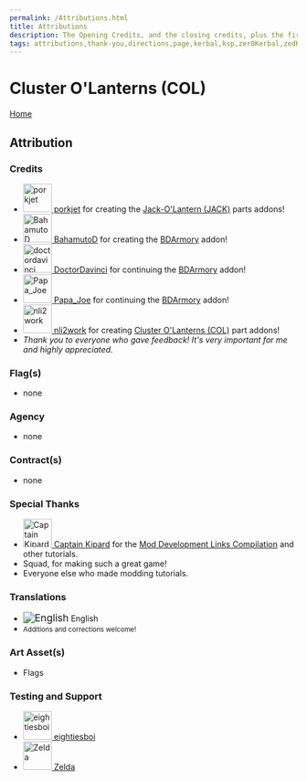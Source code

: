 ```yaml
---
permalink: /Attributions.html
title: Attributions
description: The Opening Credits, and the closing credits, plus the first of two (or is three) end credit scenes
tags: attributions,thank-you,directions,page,kerbal,ksp,zer0Kerbal,zedK
---
```


<!--
Attributions.md v1.0.7.1
Cluster O'Lanterns (COL)
created: 01 Feb 2022
updated: 03 Jun 2022
-->

<script src="https://kit.fontawesome.com/0ea5493613.js" crossorigin="anonymous"></script>
<i class="fa fa-gear fa-spin fa-3x" style="color: firebrick"></i>

# Cluster O'Lanterns (COL)

[Home](./index.md)

## Attribution

### Credits

<ul>
  <li><a href="https://forum.kerbalspaceprogram.com/index.php?/profile/92433-*/"><img alt="porkjet" src="https://kerbal-forum-uploads.s3.us-west-2.amazonaws.com/monthly_12_2015/PorkJets_Pixel_ani_90a.gif.6bf0183c1888d521acfd92f6e2130c92.thumb.gif.53f16d0043071f750a7804e7fde84c9c.gif" width="50px" height="50px" > porkjet</a> for creating the <a href="https://forum.kerbalspaceprogram.com/index.php?/topic/189466-*/" alt="Jack-O'Lantern (JACK)"> Jack-O'Lantern (JACK)</a> parts addons!</li>
  <li><a href="https://forum.kerbalspaceprogram.com/index.php?/profile/72433-*/"><img alt="BahamutoD" src="https://kerbal-forum-uploads.s3.us-west-2.amazonaws.com/monthly_04_2016/mp2.png.0600052dd6d1976f47eee15bb0980807.thumb.png.d347c338d6a013f8cced8fab3cd9e8f8.png" width="50px" height="50px" > BahamutoD</a> for creating the <a href="https://forum.kerbalspaceprogram.com/index.php?/topic/178156-*/" alt="BDArmory (BDA)"> BDArmory</a> addon!</li>
  <li><a href="https://forum.kerbalspaceprogram.com/index.php?/profile/150019-*/"><img alt="doctordavinci" src="https://kerbal-forum-uploads.s3.us-west-2.amazonaws.com/monthly_12_2015/565cfb2574310_germanycanadaflags2560x1707wallpaper_www.knowledgehi.com_37.jpg.ca279c48e15c9a946bfed57cf13d6b4d.thumb.jpg.39108992fbb4531f3c6459d6a0891ca1.jpg" width="50px" height="50px" > DoctorDavinci</a> for continuing the <a href="https://forum.kerbalspaceprogram.com/index.php?/topic/178156-*/" alt="BDArmory (BDA)"> BDArmory</a> addon!</li>
  <li><a href="https://forum.kerbalspaceprogram.com/index.php?/profile/10788-*/"><img alt="Papa_Joe" src="https://kerbal-forum-uploads.s3.us-west-2.amazonaws.com/profile/photo-10788.jpg" width="50px" height="50px" > Papa_Joe</a> for continuing the <a href="https://forum.kerbalspaceprogram.com/index.php?/topic/178156-*/" alt="BDArmory (BDA)"> BDArmory</a> addon!</li>
  <li><a href="https://forum.kerbalspaceprogram.com/index.php?/profile/106805-*/"><img alt="nli2work" src="https://kerbal-forum-uploads.s3.us-west-2.amazonaws.com/monthly_03_2016/output_KWXYnZ.gif.1a3e299a071645446aa14c0dd93bcf73.thumb.gif.c22266d53c24c1588de24e22dba81cf2.gif" width="50px" height="50px" > nli2work</a> for creating <a href="https://forum.kerbalspaceprogram.com/index.php?/topic/209965-*/" alt="Cluster O'Lanterns (COL)"> Cluster O'Lanterns (COL)</a> part addons!</li>
  <li><i>Thank you to everyone who gave feedback! It's very important for me and highly appreciated.</i></li>
</ul>

### Flag(s)

* none

### Agency

* none

### Contract(s)

* none

### Special Thanks

<ul>
  <li><a href="https://forum.kerbalspaceprogram.com/index.php?/profile/70516-captainkipard/"><img border="0" alt="Captain Kipard" src="https://kerbal-forum-uploads.s3.us-west-2.amazonaws.com/monthly_12_2015/itsame.png.3227b08e54fc9e3eaa0c6c2ad8e9ad07.thumb.png.5d3a3eb0344a23048ea58826e47b9781.png" width="50" height="50" > Captain Kipard</a> for the <a href="https://forum.kerbalspaceprogram.com/index.php?/topic/85372-*/"> Mod Development Links Compilation</a> and other tutorials.</li>
  <li>Squad, for making such a great game!</li>
  <li>Everyone else who made modding tutorials.</li>
</ul>

### Translations

<ul>
  <li><img src="https://raw.githubusercontent.com/zer0Kerbal/zer0Kerbal/master/img/EN.png " alt="English" style="zoom:125%;" /> English</li>
  <li><small>Additions and corrections welcome!</small></li>
</ul>

### Art Asset(s)

* Flags

### Testing and Support

<ul>
  <li><a href="https://forum.kerbalspaceprogram.com/index.php?/profile/133828-eightiesboi/"><img border="0" alt="eightiesboi" src="https://kerbal-forum-uploads.s3.us-west-2.amazonaws.com/monthly_2018_01/happy_velociraptor_dinosaur_greeting_cards-r918b99ab65894a198682f360e419773a_xvuak_8byvr_512.thumb.jpg.00c28897eef8a91ee74f6cb59a9bbb5f.jpg" width="50" height="50" > eightiesboi</a></li>
  <li><a href="https://forum.kerbalspaceprogram.com/index.php?/profile/66411-zelda/"><img border="0" alt="Zelda" src="https://kerbal-forum-uploads.s3.us-west-2.amazonaws.com/monthly_2019_07/LoZ_RGB_960x960.thumb.jpg.32a815400e819b11482764bdea71373c.jpg" width="50" height="50" > Zelda</a></li>
</ul>

<!-- Localization -->
[lreadme]: https://github.com/zer0Kerbal/zer0Kerbal/blob/master/Localization/readme.md "Localization Readme"
[qstart]: https://github.com/zer0Kerbal/zer0Kerbal/blob/master/Localization/quickstart.md "Quickstart"

[EN]: https://raw.githubusercontent.com/zer0Kerbal/zer0Kerbal/master/img/EN.png "English"
[BR]: https://raw.githubusercontent.com/zer0Kerbal/zer0Kerbal/master/img/BR.png "Português Brasil"
[CN]: https://raw.githubusercontent.com/zer0Kerbal/zer0Kerbal/master/img/CH.png "中文"
[DE]: https://raw.githubusercontent.com/zer0Kerbal/zer0Kerbal/master/img/DE.png "Deutsch"
[ES]: https://raw.githubusercontent.com/zer0Kerbal/zer0Kerbal/master/img/ES.png "Español"
[FR]: https://raw.githubusercontent.com/zer0Kerbal/zer0Kerbal/master/img/FR.png "Français"
[IT]: https://raw.githubusercontent.com/zer0Kerbal/zer0Kerbal/master/img/IT.png "Italiano"
[JA]: https://raw.githubusercontent.com/zer0Kerbal/zer0Kerbal/master/img/JA.png "日本語"
[KO]: https://raw.githubusercontent.com/zer0Kerbal/zer0Kerbal/master/img/KO.png "한국어"
[MX]: https://raw.githubusercontent.com/zer0Kerbal/zer0Kerbal/master/img/MX.png "Mexicano Español"
[NL]: https://raw.githubusercontent.com/zer0Kerbal/zer0Kerbal/master/img/NL.png "Dutch"
[NO]: https://raw.githubusercontent.com/zer0Kerbal/zer0Kerbal/master/img/NO.png "Norsk"
[PO]: https://raw.githubusercontent.com/zer0Kerbal/zer0Kerbal/master/img/PO.png "Polski"
[RU]: https://raw.githubusercontent.com/zer0Kerbal/zer0Kerbal/master/img/RU.png "Русский"
[SW]: https://raw.githubusercontent.com/zer0Kerbal/zer0Kerbal/master/img/SW.png "Svenska"
[TR]: https://raw.githubusercontent.com/zer0Kerbal/zer0Kerbal/master/img/TR.png "Türk"
[TW]: https://raw.githubusercontent.com/zer0Kerbal/zer0Kerbal/master/img/TW.png "国语"

<!-- this file CC BY-ND 4.0 by zer0Kerbal -->
